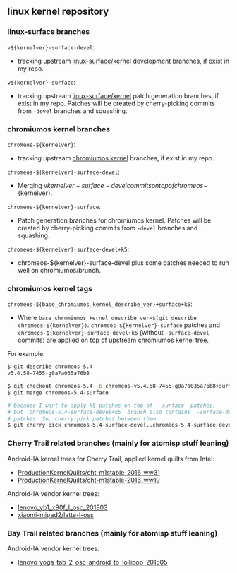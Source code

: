 ## linux kernel repository

### linux-surface branches

`v${kernelver}-surface-devel`:
- tracking upstream [linux-surface/kernel](linux-surface/kernel) development branches, if exist in my repo.

`v${kernelver}-surface`:
- tracking upstream [linux-surface/kernel](linux-surface/kernel) patch generation branches, if exist in my repo. Patches will be created by cherry-picking commits from `-devel` branches and squashing.

### chromiumos kernel branches

`chromeos-${kernelver}`:
- tracking upstream [chromiumos kernel](https://chromium.googlesource.com/chromiumos/third_party/kernel/) branches, if exist in my repo.

`chromeos-${kernelver}-surface-devel`:
- Merging v${kernelver}-surface-devel commits on top of chromeos-${kernelver}.

`chromeos-${kernelver}-surface`:
- Patch generation branches for chromiumos kernel. Patches will be created by cherry-picking commits from `-devel` branches and squashing.

`chromeos-${kernelver}-surface-devel+k5`:
- chromeos-${kernelver}-surface-devel plus some patches needed to run well on chromiumos/brunch.

### chromiumos kernel tags

`chromeos-${base_chromiumos_kernel_describe_ver}+surface+k5`:
- Where `base_chromiumos_kernel_describe_ver=$(git describe chromeos-${kernelver})`. `chromeos-${kernelver}-surface` patches and `chromeos-${kernelver}-surface-devel+k5` (without `-surface-devel` commits) are applied on top of upstream chromiumos kernel tree.

For example:
```bash
$ git describe chromeos-5.4
v5.4.58-7455-g0a7a035a76b8

$ git checkout chromeos-5.4 -b chromeos-v5.4.58-7455-g0a7a035a76b8+surface+k5
$ git merge chromeos-5.4-surface

# because I want to apply k5 patches on top of `-surface` patches,
# but `chromeos-5.4-surface-devel+k5` branch also contains `-surface-devel`
# patches. So, cherry-pick patches between them.
$ git cherry-pick chromeos-5.4-surface-devel..chromeos-5.4-surface-devel+k5
```

### Cherry Trail related branches (mainly for atomisp stuff leaning)

Android-IA kernel trees for Cherry Trail, applied kernel quilts from Intel:
- [ProductionKernelQuilts/cht-m1stable-2016_ww31](https://github.com/kitakar5525/linux-kernel/tree/ProductionKernelQuilts/cht-m1stable-2016_ww31)
- [ProductionKernelQuilts/cht-m1stable-2016_ww19](https://github.com/kitakar5525/linux-kernel/tree/ProductionKernelQuilts/cht-m1stable-2016_ww19)

Android-IA vendor kernel trees:
- [lenovo_yb1_x90f_l_osc_201803](https://github.com/kitakar5525/linux-kernel/tree/lenovo_yb1_x90f_l_osc_201803)
- [xiaomi-mipad2/latte-l-oss](https://github.com/kitakar5525/linux-kernel/tree/xiaomi-mipad2/latte-l-oss)

### Bay Trail related branches (mainly for atomisp stuff leaning)

Android-IA vendor kernel trees:
- [lenovo_yoga_tab_2_osc_android_to_lollipop_201505](https://github.com/kitakar5525/linux-kernel/tree/lenovo_yoga_tab_2_osc_android_to_lollipop_201505)
